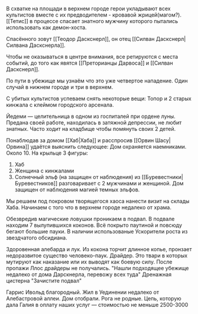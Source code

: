 В схватке на площади  в верхнем городе герои укладывают всех культистов вместе с их предводителем - кровавой жрицей(магом?). [[Тетис]] в процессе спасает знатного мужчину которого пытались использовать как демон-хоста. 

Спасённого зовут [[Теодор Даскснерл]], он отец [[Силван Даскснерл|Силвана Даскснерла]].

Чтобы не оказываться в центре внимания, все ретируются с места событий, до того как явятся [[Преторианцы Дарвоса]] и [[Силван Даскснерл]].

По пути в убежище  мы узнаём что это уже четвертое нападение. Один случай в нижнем городе и три в верхнем.

С убитых культистов успеваем снять некоторые вещи:
Топор и 2 старых кинжала с клеймом городского арсенала.

Йедеми — целительница в одном из госпиталей при ордене луны. Предана своей работе, находилась в затяжной депрессии, не любит знатных. Часто ходит на кладбище чтобы помянуть своих 2 детей. 

Понаблюдав за домом [[Хаб|Хаба]] и расспросив [[Орвин Шасу|Орвина]]  удаётся выяснить следующее: 
Дом охраняется наемниками. Около 10. На крыльце 3 фигуры: 
1. Хаб
2. Женщина с кинжалами
3. Солнечный эльф (на защищен от наблюдения)
   из [[Буревестники|Буревестников]] разговаривает с 2 мужчинами и женщиной. Дом защищен от наблюдения  магией темных эльфов. 

Мы решаем под покровом творящегося хаоса нанести визит на склады Хаба. Начинаем с того что в верхнем городе недалеко от храма.

Обезвредив магические ловушки проникаем в подвал.
В подвале находим 7 вылупившихся коконов. Всё покрыто паутиной и повсюду бегают большие пауки. В наличии использованые Ускорители роста из звездчатого обсидиана. 

Здоровенная алебарда и лук. Из кокона торчит длинное копье, пронзает недоразвитое существо человеко-паук.  Драйдер. Это твари в которых мутируют как наказание или их выводят как боевую силу. После пропажи Ллос драйдеры не получались. 
"Нашли подходящее убежище недалеко от дома Дарскнерла, перевожу всех туда"
Дренажная цистерна 
"Зачистите подвал"

Гаррис Ивольд благородный. Жил в Уединении недалеко от Алебастровой аллеи. Дом отобрали. Рога не родные.
Цепь, которую дала Галия в оплату наших услуг — стоимостью не меньше 2500-3000


